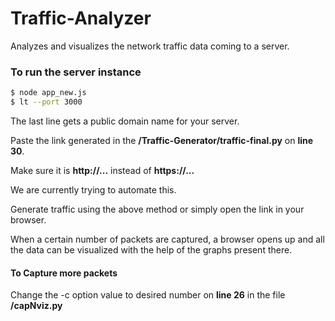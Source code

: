 # Traffic-Analyzer
Analyzes and visualizes the network traffic data coming to a server. 

### To run the server instance
``` sh
$ node app_new.js
$ lt --port 3000
```
The last line gets a public domain name for your server.

Paste the link generated in the **/Traffic-Generator/traffic-final.py** on **line 30**.

Make sure it is **http://...** instead of **https://...**

We are currently trying to automate this. 

Generate traffic using the above method or simply open the link in your browser.

When a certain number of packets are captured, a browser opens up and all the data can be visualized with the help of the graphs present there.

#### To Capture more packets

Change the -c option value to desired number on **line 26** in the file **/capNviz.py**
